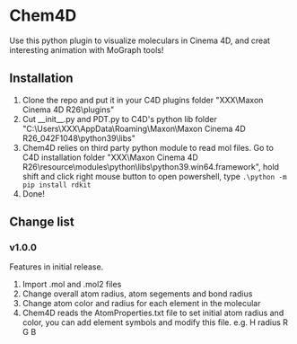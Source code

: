 # Chem4D
 Use this python plugin to visualize moleculars in Cinema 4D, and creat interesting animation with MoGraph tools!
## Installation
1. Clone the repo and  put it in your C4D plugins folder "XXX\Maxon Cinema 4D R26\plugins"
2. Cut \_\_init__.py and PDT.py to C4D's python lib folder "C:\Users\XXX\AppData\Roaming\Maxon\Maxon Cinema 4D R26_042F1048\python39\libs"
3. Chem4D relies on third party python module to read mol files. Go to C4D installation folder "XXX\Maxon Cinema 4D R26\resource\modules\python\libs\python39.win64.framework", hold shift and click right mouse button to open powershell, type
`.\python -m pip install rdkit`
4. Done!
## Change list
### v1.0.0
Features in initial release.<br>
1. Import .mol and .mol2 files
2. Change overall atom radius, atom segements and bond radius
3. Change atom color and radius for each element in the molecular
4. Chem4D reads the AtomProperties.txt file to set initial atom radius and color, you can add element symbols and modify this file. e.g. H radius R G B
